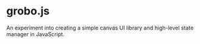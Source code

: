 grobo.js
===========

An experiment into creating a simple canvas UI library and high-level state manager in JavaScript.
